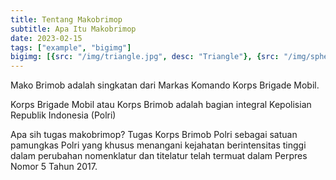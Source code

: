 ```yaml
---
title: Tentang Makobrimop
subtitle: Apa Itu Makobrimop
date: 2023-02-15
tags: ["example", "bigimg"]
bigimg: [{src: "/img/triangle.jpg", desc: "Triangle"}, {src: "/img/sphere.jpg", desc: "Sphere"}, {src: "/img/hexagon.jpg", desc: "Hexagon"}]
---
```


Mako Brimob adalah singkatan dari Markas Komando Korps Brigade Mobil.

Korps Brigade Mobil atau Korps Brimob adalah bagian integral Kepolisian Republik Indonesia (Polri)

Apa sih tugas makobrimop?
Tugas Korps Brimob Polri sebagai satuan pamungkas Polri yang khusus menangani kejahatan berintensitas tinggi dalam perubahan nomenklatur dan titelatur telah termuat dalam Perpres Nomor 5 Tahun 2017.